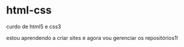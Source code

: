 # html-css
 curdo de html5 e css3 

estou aprendendo a criar sites e agora vou gerenciar os repositórios1!